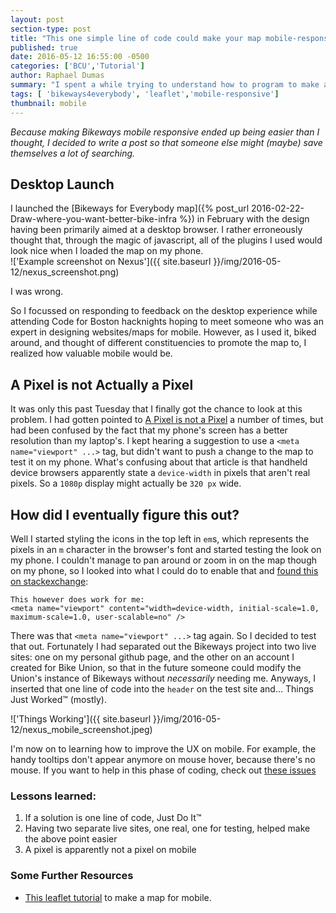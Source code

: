 ```yaml
---
layout: post
section-type: post
title: "This one simple line of code could make your map mobile-responsive"
published: true
date: 2016-05-12 16:55:00 -0500
categories: ['BCU','Tutorial']
author: Raphael Dumas
summary: "I spent a while trying to understand how to program to make a webpage mobile-responsive, turns out the solution was easier than I thought"
tags: [ 'bikeways4everybody', 'leaflet','mobile-responsive']
thumbnail: mobile  
---
```


*Because making Bikeways mobile responsive ended up being easier than I thought, I decided to write a post so that someone else might (maybe) save themselves a lot of searching.*

## Desktop Launch

I launched the [Bikeways for Everybody map]({% post_url 2016-02-22-Draw-where-you-want-better-bike-infra %}) in February with the design having been primarily aimed at a desktop browser. I rather erroneously thought that, through the magic of javascript, all of the plugins I used would look nice when I loaded the map on my phone.  
!['Example screenshot on Nexus']({{ site.baseurl }}/img/2016-05-12/nexus_screenshot.png)

I was wrong.  

So I focussed on responding to feedback on the desktop experience while attending Code for Boston hacknights hoping to meet someone who was an expert in designing websites/maps for mobile. However, as I used it, biked around, and thought of different constituencies to promote the map to, I realized how valuable mobile would be. 

## A Pixel is not Actually a Pixel

It was only this past Tuesday that I finally got the chance to look at this problem. I had gotten pointed to [A Pixel is not a Pixel](http://www.quirksmode.org/blog/archives/2010/04/a_pixel_is_not.html) a number of times, but had been confused by the fact that my phone's screen has a better resolution than my laptop's. I kept hearing a suggestion to use a `<meta name="viewport" ...>` tag, but didn't want to push a change to the map to test it on my phone. What's confusing about that article is that handheld device browsers apparently state a `device-width` in pixels that aren't real pixels. So a `1080p` display might actually be `320 px` wide. 

## How did I eventually figure this out? 

Well I started styling the icons in the top left in `em`s, which represents the pixels in an `m` character in the browser's font and started testing the look on my phone. I couldn't manage to pan around or zoom in on the map though on my phone, so I looked into what I could do to enable that and [found this on stackexchange](http://stackoverflow.com/a/21245567/4047679):


```
This however does work for me:
<meta name="viewport" content="width=device-width, initial-scale=1.0, maximum-scale=1.0, user-scalable=no" />
```

There was that `<meta name="viewport" ...>` tag again. So I decided to test that out. Fortunately I had separated out the Bikeways project into two live sites: one on my personal github page, and the other on an account I created for Bike Union, so that in the future someone could modify the Union's instance of Bikeways without *necessarily* needing me. Anyways, I inserted that one line of code into the `header` on the test site and... Things Just Worked&#8482;  (mostly).

!['Things Working']({{ site.baseurl }}/img/2016-05-12/nexus_mobile_screenshot.jpeg)

I'm now on to learning how to improve the UX on mobile. For example, the handy tooltips don't appear anymore on mouse hover, because there's no mouse. If you want to help in this phase of coding, check out [these issues](https://github.com/radumas/bikeways4everybody/milestones/High%20DPI-responsive)

### Lessons learned:
1. If a solution is one line of code, Just Do It&#8482;
2. Having two separate live sites, one real, one for testing, helped make the above point easier
3. A pixel is apparently not a pixel on mobile

### Some Further Resources
 - [This leaflet tutorial](http://leafletjs.com/examples/mobile.html) to make a map for mobile. 

